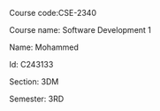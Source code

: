 Course code:CSE-2340

Course name: Software Development 1

Name: Mohammed

Id: C243133

Section: 3DM

Semester: 3RD
